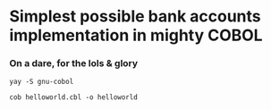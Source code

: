 # Simplest possible bank accounts implementation in mighty COBOL
### On a dare, for the lols & glory

`yay -S gnu-cobol`

`cob helloworld.cbl -o helloworld`